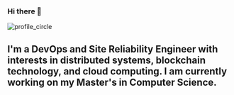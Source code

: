### Hi there 👋
![profile_circle](https://github.com/astrojerms/astrojerms/assets/15318563/5b93cf7a-fce8-4222-8f44-05420afba9d1)

## I'm a DevOps and Site Reliability Engineer with interests in distributed systems, blockchain technology, and cloud computing. I am currently working on my Master's in Computer Science.

<!--
**astrojerms/astrojerms** is a ✨ _special_ ✨ repository because its `README.md` (this file) appears on your GitHub profile.

Here are some ideas to get you started:

- 🔭 I’m currently working on ...
- 🌱 I’m currently learning ...
- 👯 I’m looking to collaborate on ...
- 🤔 I’m looking for help with ...
- 💬 Ask me about ...
- 📫 How to reach me: ...
- 😄 Pronouns: ...
- ⚡ Fun fact: ...
-->
